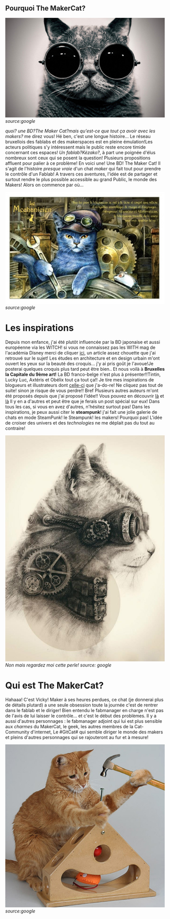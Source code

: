 ## Pourquoi The MakerCat?

![photo](https://github.com/Valonlisbeth/The-MakerCat/blob/master/images/chat-steampunk.jpg?raw=true)
*source:google*

*quoi? une BD?The Maker Cat?mais qu'est-ce que tout ça avoir avec les makers?* me direz vous! Hé ben, c'est une longue histoire...
Le réseau bruxellois des fablabs et des makerspaces est en pleine émulation!Les acteurs politiques s'y intéressent mais le public reste encore timide concernant ces espaces!
*Un fablab?Kézako?*, à part une poignée d'élus nombreux sont ceux qui se posent la question!
Plusieurs propositions affluent pour palier à ce problème! En voici une! Une BD! The Maker Cat! Il s'agit de l'histoire *presque vraie* d'un chat *maker* qui fait tout pour prendre le contrôle d'un Fablab!
A travers ces aventures, l'idée est de partager et surtout rendre le plus possible accessible au grand Public, le monde des Makers!
Alors on commence par où...

![photo](https://github.com/Valonlisbeth/The-MakerCat/blob/master/images/3ce20b5250120521988e5cb447384752.jpg?raw=true)
*source:google*

# Les inspirations

Depuis mon enfance, j'ai été plutôt influencée par la BD japonaise et aussi européenne via les WITCH! si vous ne connaissez pas les WITH mag de l'académia Disney merci de cliquer [ici](http://www.madmoizelle.com/witch-mag-301449), un article assez chouette que j'ai retrouvé sur le sujet!
Les études en architecture et en design urbain m'ont ouvert les yeux sur la beauté des croquis... j'y ai pris goût je l'avoue!Je posterai quelques croquis plus tard peut être bien..
Et nous voilà à **Bruxelles la Capitale du 9ème art!** La BD franco-belge n'est plus à présenter!!Tintin, Lucky Luc, Axtéris et Obélix tout ça tout ça!!
Je tire mes inspirations de blogueurs et illustrateurs dont [celle-ci](http://mistexpi.eklablog.com/) que j'a-do-re! Ne cliquez pas tout de suite! sinon je risque de vous perdre!!
Bref Plusieurs autres auteurs m'ont été proposés depuis que j'ai proposé l'idée!! Vous pouvez en découvrir [là](http://www.bouletcorp.com/2017/11/16/cache-cache-misere/) et [là](http://www.zanorg.com/frantico/)
Il y en a d'autres et peut être que je ferais un post spécial sur eux! Dans tous les cas, si vous en avez d'autres, n'hésitez surtout pas!
Dans les inspirations, je peux aussi citer le **steampunk**! j'ai fait une jolie galerie de chats en mode SteamPunk! le Steampunk! les makers! Pourquoi pas!
L'idée de croiser des univers et des *technologies* ne me déplait pas du tout au contraire!

![photo](https://github.com/Valonlisbeth/The-MakerCat/blob/master/images/2b2b90d56df05b72e553ae2316d766c2.jpg?raw=true)
*Non mais regardez moi cette perle! source: google*

# Qui est The MakerCat?

Hahaaa! C'est Vicky! Maker à ses heures perdues, ce chat (je donnerai plus de détails plutard) a une seule obsession toute la journée c'est de rentrer dans le fablab et le diriger!
Bien entendu le fabmanager en charge n'est pas de l'avis de lui laisser le contrôle... et c'est le début des problèmes.
Il y a aussi d'autres personnages : le fabmanager adjoint qui lui est plus sensible aux *charmes* du MakerCat, le geek, les autres membres de la Cat-Community d'internet, Le #GitCat# qui semble diriger le monde des makers et pleins d'autres personnages qui se rajouteront au fur et à mesure!

![photo](https://github.com/Valonlisbeth/The-MakerCat/blob/master/images/98076635.jpg?raw=true)
*source:google*

